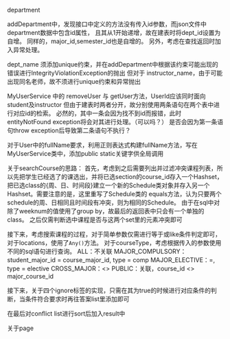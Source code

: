 department

addDepartment中，发现接口中定义的方法没有传入id参数，而json文件中department数据中包含id属性，
且其从1开始递增，故在建表时将dept_id设置为自增。
同样的，major_id,semester_id也是自增的。
另外，考虑在查找返回时加入异常处理。

dept_name 须添加unique约束，并在addDepartment中根据该约束可能出现的错误进行IntegrityViolationException的抛出
但对于 instructor_name，由于可能出现同名老师，故不须进行unique约束和异常抛出

MyUserService 中的 removeUser 与 getUser方法，UserId应该同时面向student及instructor
但由于建表时两者分开，故分别使用两条语句在两个表中进行对应id的检索。
必然的，其中一条会因为找不到id而报错，此时entityNotFound exception将会对其进行处理。（可以吗？）
是否会因为第一条语句throw exception后导致第二条语句不执行？

对于User中的fullName要求，利用正则表达式构建fullName方法，写在MyUserService类中，添加public static关键字供全局调用

关于searchCourse的思路：
首先，考虑到之后需要列出并过滤冲突课程列表，所以先把学生已经选了的课选出，并将已选section的course_id存入一个Hashset，
把已选class的{周、日、时间段}建立一个新的Schedule类对象并存入另一个Hashset。需要注意的是，这里重写了Schedule类的
equals方法，认为只要两个schedule的周、日相同且时间段有冲突，则为相同的Schedule。
由于在sql中对除了weeknum的值使用了group by，故最后的返回表中只会有一个单独的class。
之后仅需判断选中课程是否与这两个set里的元素冲突即可

接下来，考虑搜索课程的过程，对于简单参数仅需进行等于或like条件判定即可，对于locations，使用了`Any()`方法。
对于courseType，考虑根据传入的参数使用不同的sql语句进行查询。
ALL：不关联
MAJOR_COMPULSORY：student_major_id = course_major_id, type = comp
MAJOR_ELECTIVE：=, type = elective
CROSS_MAJOR：<>
PUBLIC：关联，course_id <> major_course_id

接下来，关于四个ignore标签的实现，只需在其为true的时候进行对应条件的判断，当条件符合要求时再往答案list里添加即可

在最后对conflict list进行sort后加入result中

关于page